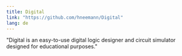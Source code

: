 ```yaml
---
title: Digital
link: "https://github.com/hneemann/Digital"
lang: de
---
```


"Digital is an easy-to-use digital logic designer and circuit simulator designed for educational purposes."
